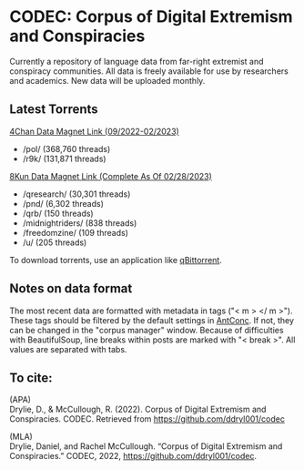 # CODEC: Corpus of Digital Extremism and Conspiracies
Currently a repository of language data from far-right extremist and conspiracy communities. All data is freely available for use by researchers and academics. New data will be uploaded monthly.

## Latest Torrents

[4Chan Data Magnet Link (09/2022-02/2023)](https://tinyurl.com/m9ysj3a7)  
   - /pol/ (368,760 threads)  
   - /r9k/ (131,871 threads) 
     
[8Kun Data Magnet Link (Complete As Of 02/28/2023)](https://tinyurl.com/2te7uf7e)   
   - /qresearch/ (30,301 threads)  
   - /pnd/ (6,302 threads)  
   - /qrb/ (150 threads)  
   - /midnightriders/ (838 threads)  
   - /freedomzine/ (109 threads)  
   - /u/ (205 threads)  

To download torrents, use an application like [qBittorrent](https://www.qbittorrent.org/download.php). 

## Notes on data format

The most recent data are formatted with metadata in tags ("< m > </ m >"). 
These tags should be filtered by the default settings in [AntConc](https://www.laurenceanthony.net/software/antconc/). If not, they can be changed in the "corpus manager" window.
Because of difficulties with BeautifulSoup, line breaks within posts are marked with "< break >".
All values are separated with tabs.

## To cite: 

(APA)  
Drylie, D., & McCullough, R. (2022). Corpus of Digital Extremism and Conspiracies. CODEC. Retrieved from https://github.com/ddryl001/codec

(MLA)  
Drylie, Daniel, and Rachel McCullough. “Corpus of Digital Extremism and Conspiracies.” CODEC, 2022, https://github.com/ddryl001/codec. 
